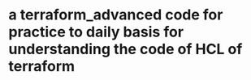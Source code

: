 # a terraform_advanced code for practice to daily basis for understanding the code of HCL of terraform
